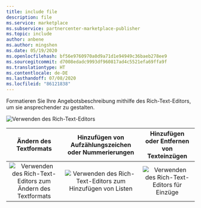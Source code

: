 ```yaml
---
title: include file
description: file
ms.service: marketplace
ms.subservice: partnercenter-marketplace-publisher
ms.topic: include
author: anbene
ms.author: mingshen
ms.date: 05/19/2020
ms.openlocfilehash: bf56e9760970a0d9a71d1e94949c36baeb278ee9
ms.sourcegitcommit: d7008edadc9993df960817ad4c5521efa69ffa9f
ms.translationtype: HT
ms.contentlocale: de-DE
ms.lasthandoff: 07/08/2020
ms.locfileid: "86121838"
---
```

Formatieren Sie Ihre Angebotsbeschreibung mithilfe des Rich-Text-Editors, um sie ansprechender zu gestalten.

![Verwenden des Rich-Text-Editors](media/rich-text-editor.png)

| <center>Ändern des Textformats | <center>Hinzufügen von Aufzählungszeichen oder Nummerierungen | <center>Hinzufügen oder Entfernen von Texteinzügen |
| --- | --- | --- |
| <center>![Verwenden des Rich-Text-Editors zum Ändern des Textformats](media/text-editor3.png) |  <center>![Verwenden des Rich-Text-Editors zum Hinzufügen von Listen](media/text-editor4.png) |  <center>![Verwenden des Rich-Text-Editors für Einzüge](media/text-editor5.png) |
